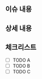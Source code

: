 ## 이슈 내용

<!--- 기능에 대한 요약 설명을 작성해 주세요. -->

## 상세 내용

<!--- 기능 추가와 관련된 상세 내용을 작성해 주세요. -->

## 체크리스트

- [ ] TODO A
- [ ] TODO B
- [ ] TODO C
